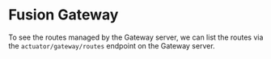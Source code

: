 # Fusion Gateway

To see the routes managed by the Gateway server, we can list the routes via the `actuator/gateway/routes` endpoint 
on the Gateway server.